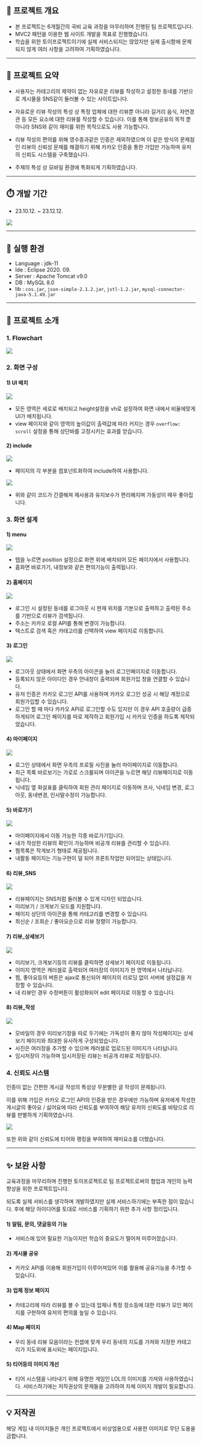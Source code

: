 ## 📗 프로젝트 개요

* 본 프로젝트는 6개월간의 국비 교육 과정을 마무리하며 진행된 팀 프로젝트입니다.
* MVC2 패턴을 이용한 웹 사이트 개발을 목표로 진행했습니다.
* 학습을 위한 토이프로젝트이기에 실제 서비스되지는 않았지만 실제 출시함에 문제되지 않게 여러 사항을 고려하여 기획하였습니다.

---

## 📘 프로젝트 요약

* 사용자는 카테고리의 제약이 없는 자유로운 리뷰를 작성하고
설정한 동네를 기반으로 게시물을 SNS같이 둘러볼 수 있는 사이트입니다.

* 자유로운 리뷰 작성의 특성 상 특정 업체에 대한 리뷰뿐 아니라 길거리 음식, 자연경관 등 모든 요소에 대한 리뷰를 작성할 수 있습니다.
이를 통해 정보공유의 목적 뿐 아니라 SNS와 같이 재미를 위한 목적으로도 사용 가능합니다.

* 리뷰 작성의 편의를 위해 영수증과같은 인증은 제외하였으며
이 같은 방식의 문제점인 리뷰의 신뢰성 문제를 해결하기 위해 카카오 인증을 통한 가입만 가능하며 유저의 신뢰도 시스템을 구축했습니다.

* 주제의 특성 상 모바일 환경에 특화되게 기획하였습니다.

---

## ⏱️ 개발 기간

* 23.10.12. ~ 23.12.12.

![](https://velog.velcdn.com/images/ksj0314/post/b980995b-121f-4e37-9f4b-5bef7a0b7140/image.png)


---

## 📕 실행 환경

* Language : jdk-11
* Ide : Eclipse 2020. 09.
* Server : Apache Tomcat v9.0
* DB : MySQL 8.0
* lib : `cos.jar`, `json-simple-2.1.2.jar`, `jstl-1.2.jar`, `mysql-connector-java-5.1.49.jar`

---

## 📙 프로젝트 소개

### 1. Flowchart

![](https://velog.velcdn.com/images/ksj0314/post/1650152e-8c55-493d-b630-9d5aee1fd92a/image.png)

### 2. 화면 구성

#### 1) UI 배치

![](https://velog.velcdn.com/images/ksj0314/post/ee32a30f-a30e-4371-a5e3-4997422b17eb/image.png)

* 모든 영역은 세로로 배치되고 height설정을 vh로 설정하여 화면 내에서 비율에맞게 UI가 배치됩니다.
* view 페이지와 같이 영역의 높이값이 출력값에 따라 커지는 경우
`overflow: scroll` 설정을 통해 상단바를 고정시키는 효과를 얻습니다.

#### 2) include

![](https://velog.velcdn.com/images/ksj0314/post/0f7841c6-3be8-4738-a7ad-4e325249644d/image.png)

* 페이지의 각 부분을 컴포넌트화하여 include하여 사용합니다.

![](https://velog.velcdn.com/images/ksj0314/post/4af0d149-f1c6-44e7-b204-16ea20a12391/image.png)

* 위와 같이 코드가 간결해져 재사용과 유지보수가 편리해지며 가동성이 매우 좋아집니다. 

### 3. 화면 설계

#### 1) menu

![](https://velog.velcdn.com/images/ksj0314/post/b1102d3b-7269-4ca0-9b80-3b0d7babb22b/image.png)


* 탭을 누르면 position 설정으로 화면 위에 배치되어 모든 페이지에서 사용합니다.
* 홈화면 바로가기, 내정보와 같은 편의기능이 출력됩니다.

#### 2) 홈페이지

![](https://velog.velcdn.com/images/ksj0314/post/78f6d515-ce39-4b81-86e5-f392e94bbecb/image.png)

* 로그인 시 설정된 동네를 로그아웃 시 현재 위치를 기본으로 출력하고
출력된 주소를 기반으로 리뷰가 검색됩니다.
* 주소는 카카오 로컬 API를 통해 변경이 가능합니다.
* 텍스트로 검색 혹은 카테고리를 선택하여 view 페이지로 이동합니다.

#### 3) 로그인

![](https://velog.velcdn.com/images/ksj0314/post/457635ce-1add-4a94-a6e2-5fc14a4bb2f6/image.png)

* 로그아웃 상태에서 화면 우측의 아이콘을 눌러 로그인페이지로 이동합니다.
* 등록되지 않은 아이디인 경우 안내창이 출력되며 회원가입 창을 연결할 수 있습니다.
* 유저 인증은 카카오 로그인 API를 사용하며 카카오 로그인 성공 시 해당 계정으로 회원가입할 수 있습니다.
* 로그인 할 때 마다 카카오 API로 로그인할 수도 있지만 이 경우 API 호출량이 급증하게되어 로그인 페이지를 따로 제작하고 회원가입 시 카카오 인증을 하도록 제작되었습니다.

#### 4) 마이페이지

![](https://velog.velcdn.com/images/ksj0314/post/469f5e24-fca8-4a58-a77e-63189ef94dad/image.png)

* 로그인 상태에서 화면 우측의 프로필 사진을 눌러 마이페이지로 이동합니다.
* 최근 목록 바로보기는 가로로 스크롤되며 아이콘을 누르면 해당 리뷰페이지로 이동됩니다.
* 닉네임 옆 화살표를 클릭하여 회원 관리 페이지로 이동하며 프사, 닉네임 변경, 로그아웃, 동네변경, 인사말수정이 가능합니다.

#### 5) 바로가기

![](https://velog.velcdn.com/images/ksj0314/post/e4b2686e-b444-46b4-818a-1c5749078ffa/image.png)

* 마이페이지에서 이동 가능한 각종 바로가기입니다.
* 내가 작성한 리뷰의 확인이 가능하며 비공개 리뷰를 관리할 수 있습니다.
* 찜목록은 작게보기 형태로 제공됩니다.
* 내활동 페이지는 기능구현이 덜 되어 프론트작업만 되어있는 상태입니다.

#### 6) 리뷰_SNS

![](https://velog.velcdn.com/images/ksj0314/post/6e7ce531-797c-4258-868a-85268713af09/image.png)

* 리뷰페이지는 SNS처럼 둘러볼 수 있게 디자인 되었습니다.
* 미리보기 / 크게보기 모드를 지원합니다.
* 페이지 상단의 아이콘을 통해 카테고리를 변경할 수 있습니다.
* 최신순 / 조회순 / 좋아요순으로 리뷰 정렬이 가능합니다.

#### 7) 리뷰_상세보기

![](https://velog.velcdn.com/images/ksj0314/post/bef648ea-9d2e-427b-9fa0-95b8934aac26/image.png)

* 미리보기, 크게보기등의 리뷰를 클릭하면 상세보기 페이지로 이동됩니다.
* 이미지 영역은 캐러셀로 출력되어 여러장의 이미지가 한 영역에서 나타납니다.
* 찜, 좋아요등의 버튼은 ajax로 통신되어 페이지의 리로딩 없이 서버에 설정값을 저장할 수 있습니다.
* 내 리뷰인 경우 수정버튼이 활성화되어 edit 페이지로 이동할 수 있습니다.

#### 8) 리뷰_작성

![](https://velog.velcdn.com/images/ksj0314/post/f4a2be1f-4970-40ee-bd8c-cf2618e495f0/image.png)

* 모바일의 경우 미리보기창을 따로 두기에는 가독성이 좋지 않아
작성페이지는 상세보기 페이지와 최대한 유사하게 구성되었습니다.
* 사진은 여러장을 추가할 수 있으며 캐러셀로 업로드된 이미지가 나타납니다.
* 임시저장이 가능하며 임시저장된 리뷰는 비공개 리뷰로 저장됩니다.

### 4. 신뢰도 시스템

인증이 없는 간편한 게시글 작성의 특성상 무분별한 글 작성이 문제됩니다.

이를 위해 가입은 카카오 로그인 API의 인증을 받은 경우에만 가능하며
유저에게 작성한 게시글의 좋아요 / 싫어요에 따라 신뢰도를 부여하여 해당 유저의 신뢰도를 바탕으로 리뷰를 판별하게 기획하였습니다.

![](https://velog.velcdn.com/images/ksj0314/post/bfb3cb3e-4864-4c31-91c5-3095b54b67ff/image.png)

또한 위와 같이 신뢰도에 티어와 랭킹을 부여하여 재미요소를 더했습니다.


---

## ✨ 보완 사항

교육과정을 마무리하며 진행한 토이프로젝트로 팀 프로젝트로써의 협업과 개인의 능력향상을 위한 프로젝트입니다.

되도록 실제 서비스를 생각하며 개발하였지만 실제 서비스하기에는 부족한 점이 많습니다.
후에 해당 아이디어를 토대로 서비스를 기획하기 위한 추가 사항 정리입니다.

#### 1) 알림, 문의, 댓글등의 기능

* 서비스에 있어 필요한 기능이지만 학습의 중요도가 떨어져 미루어졌습니다.

#### 2) 게시물 공유

* 카카오 API를 이용해 회원가입이 이루어져있어 이를 활용해 공유기능을 추가할 수 있습니다.

#### 3) 업체 정보 페이지

* 카테고리에 따라 리뷰를 볼 수 있는데 업체나 특정 장소등에 대한 리뷰가 모인 페이지를 구현하여 유저의 편의를 높일 수 있습니다.

#### 4) Map 페이지

* 우리 동네 리뷰 모음이라는 컨셉에 맞게 우리 동네의 지도를 가져와 지정한 카테고리가 지도위에 표시되는 페이지입니다.

#### 5) 티어등의 이미지 개선

* 티어 시스템을 나타내기 위해 유명한 게임인 LOL의 이미지를 가져와 사용하였습니다. 서비스하기에는 저작권상의 문제들을 고려하여 자체 이미지 개발이 필요합니다.

---

## 💡 저작권

해당 게임 내 이미지들은 개인 프로젝트에서 비상업용으로 사용한 이미지로 무단 도용을 금합니다.
